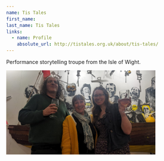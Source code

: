 ```yaml
---
name: Tis Tales
first_name: 
last_name: Tis Tales
links:
  - name: Profile
    absolute_url: http://tistales.org.uk/about/tis-tales/
---
```


Performance storytelling troupe from the Isle of Wight.

<img src="../assets/images/tis_tales_group_photo.png" width=400 />
